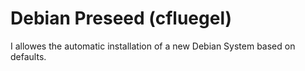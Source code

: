 # Debian Preseed (cfluegel)

I allowes the automatic installation of a new Debian System based on defaults. 


